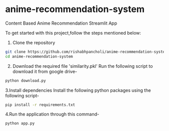 # anime-recommendation-system
Content Based Anime Recommendation Streamlit App

To get started with this project,follow the steps mentioned below:
1. Clone the repository
```bash
git clone https://github.com/rishabhpancholi/anime-recommendation-system.git
cd anime-recommendation-system
```

2. Download the required file 'similarity.pkl'
Run the following script to download it from google drive-

```bash
python download.py
```

3.Install dependencies
Install the following python packages using the following script-

```bash
pip install -r requirements.txt
```

4.Run the application through this command-

```bash
python app.py
```

